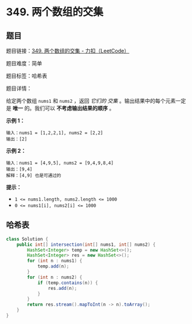 # 349. 两个数组的交集

## 题目

题目链接：[349. 两个数组的交集 - 力扣（LeetCode）](https://leetcode.cn/problems/intersection-of-two-arrays/description/)

题目难度：简单

题目标签：哈希表

题目详情：

给定两个数组 `nums1` 和 `nums2` ，返回 *它们的* *交集* 。输出结果中的每个元素一定是 **唯一** 的。我们可以 **不考虑输出结果的顺序** 。

**示例 1：**

```
输入：nums1 = [1,2,2,1], nums2 = [2,2]
输出：[2]
```

**示例 2：**

```
输入：nums1 = [4,9,5], nums2 = [9,4,9,8,4]
输出：[9,4]
解释：[4,9] 也是可通过的
```

**提示：**

- `1 <= nums1.length, nums2.length <= 1000`
- `0 <= nums1[i], nums2[i] <= 1000`



## 哈希表

``` java
class Solution {
    public int[] intersection(int[] nums1, int[] nums2) {
        HashSet<Integer> temp = new HashSet<>();
        HashSet<Integer> res = new HashSet<>();
        for (int n : nums1) {
            temp.add(n);
        }
        for (int n : nums2) {
            if (temp.contains(n)) {
                res.add(n);
            }
        }
        return res.stream().mapToInt(n -> n).toArray();
    }
}
```